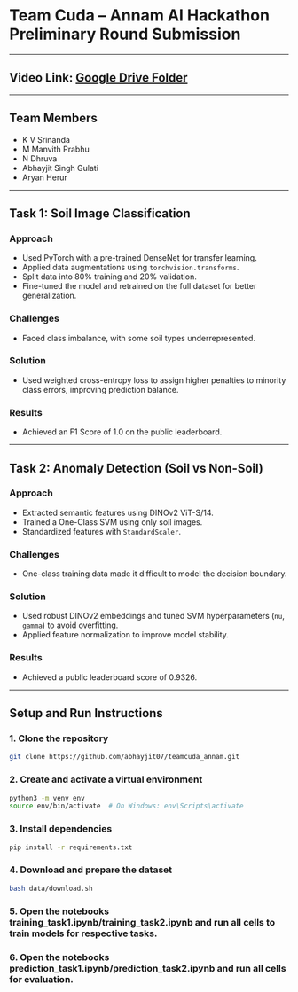 # Team Cuda – Annam AI Hackathon Preliminary Round Submission

---
## Video Link: [Google Drive Folder](https://drive.google.com/drive/folders/1hCK-KvUUH4gROdHtxqB2dzYse8kBqOH4)

---

## Team Members
- K V Srinanda  
- M Manvith Prabhu  
- N Dhruva  
- Abhayjit Singh Gulati  
- Aryan Herur  

---

## Task 1: Soil Image Classification

### Approach
- Used PyTorch with a pre-trained DenseNet for transfer learning.
- Applied data augmentations using `torchvision.transforms`.
- Split data into 80% training and 20% validation.
- Fine-tuned the model and retrained on the full dataset for better generalization.

### Challenges
- Faced class imbalance, with some soil types underrepresented.

### Solution
- Used weighted cross-entropy loss to assign higher penalties to minority class errors, improving prediction balance.

### Results
- Achieved an F1 Score of 1.0 on the public leaderboard.

---

## Task 2: Anomaly Detection (Soil vs Non-Soil)

### Approach
- Extracted semantic features using DINOv2 ViT-S/14.
- Trained a One-Class SVM using only soil images.
- Standardized features with `StandardScaler`.

### Challenges
- One-class training data made it difficult to model the decision boundary.

### Solution
- Used robust DINOv2 embeddings and tuned SVM hyperparameters (`nu`, `gamma`) to avoid overfitting.
- Applied feature normalization to improve model stability.

### Results
- Achieved a public leaderboard score of 0.9326.

---
## Setup and Run Instructions

### 1. Clone the repository
```bash
git clone https://github.com/abhayjit07/teamcuda_annam.git
```
### 2. Create and activate a virtual environment
```bash
python3 -m venv env
source env/bin/activate  # On Windows: env\Scripts\activate
```
### 3. Install dependencies
```bash
pip install -r requirements.txt
```
### 4. Download and prepare the dataset
```bash
bash data/download.sh
```
### 5. Open the notebooks training_task1.ipynb/training_task2.ipynb and run all cells to train models for respective tasks.
### 6. Open the notebooks prediction_task1.ipynb/prediction_task2.ipynb and run all cells for evaluation.
